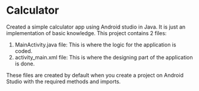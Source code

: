 # Calculator
Created a simple calculator app using Android studio in Java. It is just an implementation of basic knowledge.
This project contains 2 files:
1. MainActivity.java file: This is where the logic for the application is coded. 
2. activity_main.xml file: This is where the designing part of the application is done. 

These files are created by default when you create a project on Android Studio with the required methods and imports.
